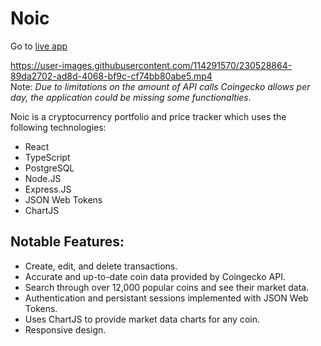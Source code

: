 # Noic
Go to [live app](https://noic-matthew-08.vercel.app/)

https://user-images.githubusercontent.com/114291570/230528864-89da2702-ad8d-4068-bf9c-cf74bb80abe5.mp4
<br>
Note:  *Due to limitations on the amount of API calls Coingecko allows per day, the application could be missing some functionalties.*


Noic is a cryptocurrency portfolio and price tracker which uses the following technologies:

- React
- TypeScript
- PostgreSQL
- Node.JS
- Express.JS
- JSON Web Tokens
- ChartJS

## Notable Features:

- Create, edit, and delete transactions.
- Accurate and up-to-date coin data provided by Coingecko API.
- Search through over 12,000 popular coins and see their market data.
- Authentication and persistant sessions implemented with JSON Web Tokens.
- Uses ChartJS to provide market data charts for any coin.
- Responsive design.
